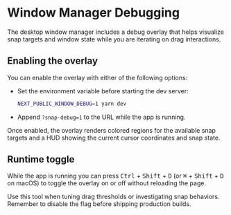 # Window Manager Debugging

The desktop window manager includes a debug overlay that helps visualize snap targets and window state while you are iterating on drag interactions.

## Enabling the overlay

You can enable the overlay with either of the following options:

- Set the environment variable before starting the dev server:
  
  ```bash
  NEXT_PUBLIC_WINDOW_DEBUG=1 yarn dev
  ```
- Append `?snap-debug=1` to the URL while the app is running.

Once enabled, the overlay renders colored regions for the available snap targets and a HUD showing the current cursor coordinates and snap state.

## Runtime toggle

While the app is running you can press <kbd>Ctrl</kbd> + <kbd>Shift</kbd> + <kbd>D</kbd> (or <kbd>⌘</kbd> + <kbd>Shift</kbd> + <kbd>D</kbd> on macOS) to toggle the overlay on or off without reloading the page.

Use this tool when tuning drag thresholds or investigating snap behaviors. Remember to disable the flag before shipping production builds.
